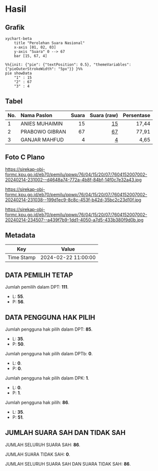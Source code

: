 # Hasil

## Grafik

```mermaid
xychart-beta
    title "Perolehan Suara Nasional"
    x-axis [01, 02, 03]
    y-axis "Suara" 0 --> 67
    bar [15, 67, 4]
```

```mermaid
%%{init: {"pie": {"textPosition": 0.5}, "themeVariables": {"pieOuterStrokeWidth": "5px"}} }%%
pie showData
    "1" : 15
    "2" : 67
    "3" : 4
```

## Tabel

| No. | Nama Paslon    | Suara | Suara (raw) | Persentase |
|:--- |:-------------- | -----:| -----------:| ----------:|
| 1   | ANIES MUHAIMIN | 15    | [15][p-1]   | 17,44      |
| 2   | PRABOWO GIBRAN | 67    | [67][p-2]   | 77,91      |
| 3   | GANJAR MAHFUD  | 4     | [4][p-3]    | 4,65       |


[p-1]: https://github.com/gigit-pemilu/pemilu-2024/blob/main/pilpres/hitung-suara/sub/76-sulawesi-barat/sub/04-polewali-mandar/sub/15-allu/sub/2007-sayoang/sub/002-tps/sub/paslon-1.txt
[p-2]: https://github.com/gigit-pemilu/pemilu-2024/blob/main/pilpres/hitung-suara/sub/76-sulawesi-barat/sub/04-polewali-mandar/sub/15-allu/sub/2007-sayoang/sub/002-tps/sub/paslon-2.txt
[p-3]: https://github.com/gigit-pemilu/pemilu-2024/blob/main/pilpres/hitung-suara/sub/76-sulawesi-barat/sub/04-polewali-mandar/sub/15-allu/sub/2007-sayoang/sub/002-tps/sub/paslon-3.txt

## Foto C Plano

https://sirekap-obj-formc.kpu.go.id/eb70/pemilu/ppwp/76/04/15/20/07/7604152007002-20240214-231002--d4648a74-772a-4b8f-84bf-14f0c7e32a43.jpg

https://sirekap-obj-formc.kpu.go.id/eb70/pemilu/ppwp/76/04/15/20/07/7604152007002-20240214-231038--199d1ec9-8c8c-453f-b42d-35bc2c23d10f.jpg

https://sirekap-obj-formc.kpu.go.id/eb70/pemilu/ppwp/76/04/15/20/07/7604152007002-20240214-234507--a439f7b9-1dd1-4050-a7d5-433b380f9d0b.jpg


## Metadata

| Key        | Value               |
| ---------- | ------------------- |
| Time Stamp | 2024-02-22 11:00:00 |


## DATA PEMILIH TETAP

Jumlah pemilih dalam DPT: **111**.
 * L: **55**.
 * P: **56**.

## DATA PENGGUNA HAK PILIH

Jumlah pengguna hak pilih dalam DPT: **85**.
 * L: **35**.
 * P: **50**.

Jumlah pengguna hak pilih dalam DPTb: **0**.
 * L: **0**.
 * P: **0**.

Jumlah pengguna hak pilih dalam DPK: **1**.
 * L: **0**.
 * P: **1**.

Jumlah pengguna hak pilih: **86**.
 * L: **35**.
 * P: **51**.

## JUMLAH SUARA SAH DAN TIDAK SAH

JUMLAH SELURUH SUARA SAH: **86**.

JUMLAH SUARA TIDAK SAH: **0**.

JUMLAH SELURUH SUARA SAH DAN SUARA TIDAK SAH: **86**.


